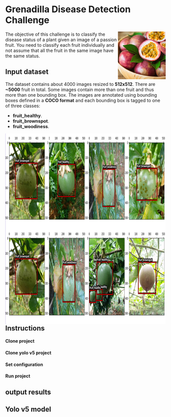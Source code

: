 # Grenadilla Disease Detection Challenge

<img align="right" src="images/Grenadilla.jpg" width="150" height="150">

The objective of this challenge is to classify the disease status of a plant 
given an image of a passion fruit. You need to classify each fruit individually 
and not assume that all the fruit in the same image have the same status. 


## Input dataset
The dataset contains about 4000 images resized to **512x512**. There are **~5000** fruit in total. 
Some images contain more than one fruit and thus more than one bounding box. 
The images are annotated using bounding boxes defined in a **COCO format** and each bounding box is 
tagged to one of three classes: 
* **fruit_healthy**. 
* **fruit_brownspot**. 
* **fruit_woodiness**.


<img align="right" src="images/gwd.png" width="1000" height="600">

## Instructions
#### Clone project
#### Clone yolo v5 project
#### Set configuration
#### Run project
## output results

## Yolo v5 model